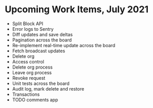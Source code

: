 # Upcoming Work Items, July 2021

-   Split Block API
-   Error logs to Sentry
-   Diff updates and save deltas
-   Pagination across the board
-   Re-implement real-time update across the board
-   Fetch broadcast updates
-   Delete org
-   Access control
-   Delete org process
-   Leave org process
-   Revoke request
-   Unit tests across the board
-   Audit log, mark delete and restore
-   Transactions
-   TODO comments app
